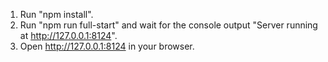 1. Run "npm install".
2. Run "npm run full-start" and wait for the console output "Server running at http://127.0.0.1:8124".
3. Open http://127.0.0.1:8124 in your browser.
